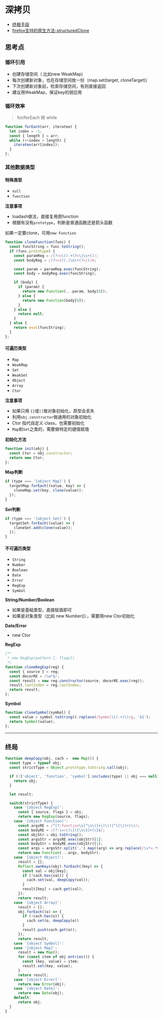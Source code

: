# 深拷贝

- [终极手段](https://juejin.im/post/5d6aa4f96fb9a06b112ad5b1?utm_source=gold_browser_extension#heading-3)
- [firefox支持的原生方法-structuredClone](https://developer.mozilla.org/en-US/docs/Web/API/structuredClone)

## 思考点

### 循环引用
 - 创建存储空间（ 比如new WeakMap）
 - 每次创建新对象，也在存储空间放一份（map.set(target, cloneTarget)）
 - 下次创建新对象前，检索存储空间，有则直接返回
 - 建议用WeakMap，保证key的弱应用

### 循环效率
>
> for/forEach 转 while
>

```js
function forEach(arr, iteratee) {
  let index = -1;
  const { length } = arr;
  while (++index < length) {
    iteratee(arr[index]);
  }
};
```

### 其他数据类型

#### 特殊类型
- `null`
- `function`

**注意事项**

- loadash做法，直接复用原function
- 根据有没有`prototype`，判断是普通函数还是箭头函数

如果一定要clone，可用`new Function`

```js
function cloneFunction(func) {
  const funcString = func.toString();
  if (func.prototype) {
    const paramReg = /(?<=\().+(?=\)\s+{)/;
    const bodyReg = /(?<={)(.|\n)+(?=})/m;

    const param = paramReg.exec(funcString);
    const body = bodyReg.exec(funcString);

    if (body) {
      if (param) {
        return new Function(...param, body[0]);
      } else {
        return new Function(body[0]);
      }
    } else {
      return null;
    }
  } else {
    return eval(funcString);
  }
};
```

#### 可遍历类型
- `Map`
- `WeakMap`
- `Set`
- `WeakSet`
- `Object`
- `Array`
- `Ctor`

**注意事项**

- 如果只用 `{}`或`[]`做对象初始化，原型会丢失
- 利用`obj.constructor`做通用的对象初始化
- Ctor 指代自定义 class，也需要初始化
- `Map`和`Set`之类的，需要做特定的键值赋值

**初始化方法**

```js
function init(obj) {
  const Ctor = obj.constructor;
  return new Ctor;
};
```

**Map判断**

```js
if (type === '[object Map]') {
  targetMap.forEach((value, key) => {
    cloneMap.set(key, clone(value));
  });
}
```

**Set判断**

```js
if (type === '[object Set]') {
  targetSet.forEach((value) => {
    cloneSet.add(clone(value));
  });
}
```

#### 不可遍历类型
- `String`
- `Number`
- `Boolean`
- `Date`
- `Error`
- `RegExp`
- `Symbol`

**String/Number/Boolean**

- 如果是基础类型，直接赋值即可
- 如果是对象类型（比如 new Number()），需要用new Ctor初始化

**Date/Error**

- new Ctor

**RegExp**

```js
/**
 * new RegExp(pattern [, flags])
 */
function cloneRegExp(reg) {
  const { source } = reg;
  const decorRE = /\w*$/;
  const result = new reg.constructor(source, decorRE.exec(reg));
  result.lastIndex = reg.lastIndex;
  return result;
};
```

**Symbol**

```js
function cloneSymbol(symbol) {
  const value = symbol.toString().replace(/Symbol\((.+)\)/g, '$1');
  return Symbol(value);
};
```

---

## 终局

```js
function deepCopy(obj, cach =  new Map()) {
  const type = typeof obj;
  const strictType = Object.prototype.toString.call(obj);

  if (!['object', 'function', 'symbol'].includes(type) || obj === null) {
    return obj;
  }

  let result;

  switch(strictType) {
    case '[object RegExp]':
      const { source, flags } = obj;
      return new RegExp(source, flags);
    case '[object Function]':
      const argsRE = /^(?:function\s[^\s\(]+|)\(([^\(\)]+)\)/;
      const bodyRE = /(?:\=>|)\{([\s\S]+)\}$/;
      const objStr = obj.toString();
      const argsStr = argsRE.exec(objStr)[1];
      const bodyStr = bodyRE.exec(objStr)[1];
      const args = argsStr.split(',').map((arg) => arg.replace(/\s*=.*$/, ''));
      return new Function(...args, bodyStr);
    case '[object Object]':
      result = {};
      Reflect.ownKeys(obj).forEach((key) => {
        const val = obj[key];
        if (!cach.has(val)) {
          cach.set(val, deepCopy(val));
        }
        result[key] = cach.get(val);
      });
      return result;
    case '[object Array]':
      result = [];
      obj.forEach((o) => {
        if (!cach.has(o)) {
          cach.set(o, deepCopy(o))
        }
        result.push(cach.get(o));
      });
      return result;
    case '[object Symbol]':
    case '[object Map]':
      result = new Map();
      for (const item of obj.entries()) {
        const [key, value] = item;
        result.set(key, value);
      }
      return result;
    case '[object Error]':
      return new Error(obj);
    case '[object Date]':
      return new Date(obj);
    default:
      return obj;
  }
}
```
